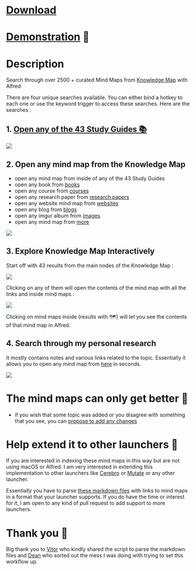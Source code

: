 # [Download](https://www.dropbox.com/s/z5xijk1rcbuwljf/knowledge%20map.alfredworkflow?dl=1)

# [Demonstration](http://quick.as/b1gwsneao) 🚀

# Description

Search through  over 2500 + curated Mind Maps from [Knowledge Map](https://github.com/nikitavoloboev/knowledge-map) with Alfred

There are four unique searches available. You can either bind a hotkey to each one or use the keyword trigger to access these searches. Here are the searches : 

## 1. [Open any of the 43 Study Guides 📚](https://github.com/nikitavoloboev/knowledge-map/tree/master/study-plans)

![](http://i.imgur.com/SymyfvG.png)

## 2. Open any mind map from the Knowledge Map

- open any mind map from inside of any of the 43 Study Guides
- open any book from [books](http://nikitavoloboev.xyz/knowledge-map/research/books/)
- open any course from [courses](http://nikitavoloboev.xyz/knowledge-map/research/courses/)
- open any research paper from [research papers](http://nikitavoloboev.xyz/knowledge-map/research/research-papers/)
- open any website mind map from [websites](http://nikitavoloboev.xyz/knowledge-map/research/websites/)
- open any blog from [blogs](https://my.mindnode.com/Lr33AxQg1yTrPzYJrAbFD7E6Wr7cM6YyoUfXaEzp#-1373.6,-2223.5,2)
- open any imgur album from [images](https://my.mindnode.com/mTasm9Ay8VtFs7fHRPDUSdEMqHExtjpcgwjBeUTC#108.8,-1795.2,-2)
- open any mind map from [more](https://my.mindnode.com/YyJtZap3S6BLzLq8FvBqcDM1fpzom5JfeXripa9w#198.0,-369.8,1)

![](http://i.imgur.com/9s7iteA.png)

## 3. Explore Knowledge Map Interactively

Start off with 43 results from the main nodes of the Knowledge Map : 

![](http://i.imgur.com/NsFmKNV.png)

Clicking on any of them will open the contents of the mind map with all the links and inside mind maps : 

![](http://i.imgur.com/I8h0tTd.png)

Clicking on mind maps inside (results with 🗺) will let you see the contents of that mind map in Alfred.


## 4. Search through my personal research

It mostly contains notes and various links related to the topic. Essentially it allows you to open any mind map from [here](https://my.mindnode.com/P2WTfATNrnsxm23L7jQMotnJhzeh41sWWH2jgZzU#-36.3,-44.2,0) in seconds.

![](http://i.imgur.com/SyxdZYW.png)


# The mind maps can only get better 🚀
- if you wish that some topic was added or you disagree with something that you see, you can [propose to add any changes](https://github.com/nikitavoloboev/knowledge-map#contributing-)
	

# Help extend it to other launchers 🎊

If you are interested in indexing these mind maps in this way but are not using macOS or Alfred. I am very interested in extending this implementation to other launchers like [Cerebro](https://cerebroapp.com/) or [Mutate](https://github.com/qdore/Mutate) or any other launcher. 

Essentially you have to parse [these markdown files](https://github.com/nikitavoloboev/alfred-knowledge-map/tree/master/md) with links to mind maps in a format that your launcher supports. If you do have the time or interest for it, I am open to any kind of pull request to add support to more launchers.

# Thank you 💙

Big thank you to [Vitor](https://github.com/vitorgalvao) who kindly shared the script to parse the markdown files and [Dean](https://github.com/deanishe) who sorted out the mess I was doing with trying to set this workflow up.

